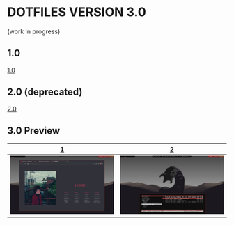 # DOTFILES VERSION 3.0 
(work in progress)

## 1.0

[1.0](https://github.com/npchitman/dotfiles/tree/1.0)

## 2.0 (deprecated)

[2.0](https://github.com/npchitman/dotfiles/tree/2.0)

## 3.0 Preview

|[1](https://raw.githubusercontent.com/K1ngst0m/assets_dir/master/.github/dotfiles/1.png)| [2](https://raw.githubusercontent.com/K1ngst0m/assets_dir/master/.github/dotfiles/3.png)|
|-------|----|
|![pic](https://raw.githubusercontent.com/K1ngst0m/assets_dir/master/.github/dotfiles/1.png)| ![pic](https://raw.githubusercontent.com/K1ngst0m/assets_dir/master/.github/dotfiles/3.png)|
